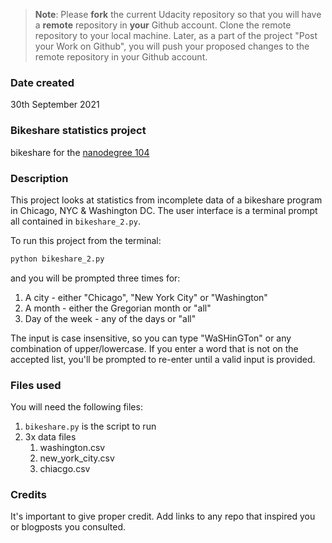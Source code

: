 >**Note**: Please **fork** the current Udacity repository so that you will have a **remote** repository in **your** Github account. Clone the remote repository to your local machine. Later, as a part of the project "Post your Work on Github", you will push your proposed changes to the remote repository in your Github account.

### Date created

30th September 2021

### Bikeshare statistics project

bikeshare for the [nanodegree 104](https://www.udacity.com/course/programming-for-data-science-nanodegree--nd104)

### Description

This project looks at statistics from incomplete data of a bikeshare program in Chicago, NYC & Washington DC. The user interface is a terminal prompt all contained in `bikeshare_2.py`.

To run this project from the terminal: 

```python
python bikeshare_2.py
```

and you will be prompted three times for:

1. A city - either "Chicago", "New York City" or "Washington"
2. A month - either the Gregorian month or "all"
3. Day of the week - any of the days or "all"

The input is case insensitive, so you can type "WaSHinGTon" or any combination of upper/lowercase. If you enter a word that is not on the accepted list, you'll be prompted to re-enter until a valid input is provided. 

### Files used

You will need the following files:

1. `bikeshare.py` is the script to run
2. 3x data files
    1. washington.csv
    2. new_york_city.csv
    3. chiacgo.csv


### Credits

It's important to give proper credit. Add links to any repo that inspired you or blogposts you consulted.

